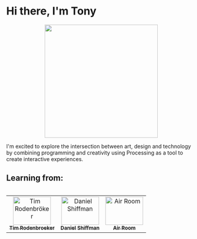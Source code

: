 # Hi there, I'm Tony
<p align="center">
  <a href="https://processing.org/">
    <img src="https://upload.wikimedia.org/wikipedia/commons/thumb/c/cb/Processing_2021_logo.svg/320px-Processing_2021_logo.svg.png" height="300px">
  </a>
</p>

I'm excited to explore the intersection between art, design and technology by combining programming and creativity using Processing as a tool to create interactive experiences.

## Learning from:
<div style="display: flex; justify-content: center;">
  <table>
    <tr>
      <td align="center"><a href="https://timrodenbroeker.de/"><img src="https://timrodenbroeker.de/wp-content/uploads/2021/01/tim-9.jpg" width="100px;" height="75px;" alt="Tim Rodenbröker"/><br /><sub><b>Tim Rodenbroeker</b></sub></a></td>
      <td align="center"><a href="https://thecodingtrain.com/"><img src="https://etapes.com/app/uploads/2010/08/interview-de-daniel-shiffman-au-festival-offf.jpg" width="100px;" height="75px;" alt="Daniel Shiffman"/><br /><sub><b>Daniel Shiffman</b></sub></a></td>
      <td align="center"><a href="https://www.youtube.com/@Airroom"><img src="https://yt3.googleusercontent.com/ytc/AGIKgqMCLXfuBHQMHY9nF5ZZL4sAfJ13AWcVqHZa39r0=s176-c-k-c0x00ffffff-no-rj" width="100px;" height="75px;" alt="Air Room"/><br /><sub><b>Air Room</b></sub></a></td>
    </tr>
  </table>
</div>





<!--
**Tony-RG/Tony-RG** is a ✨ _special_ ✨ repository because its `README.md` (this file) appears on your GitHub profile.

Here are some ideas to get you started:

- 🔭 I’m currently working on ...
- 🌱 I’m currently learning ...
- 👯 I’m looking to collaborate on ...
- 🤔 I’m looking for help with ...
- 💬 Ask me about ...
- 📫 How to reach me: ...
- 😄 Pronouns: ...
- ⚡ Fun fact: ...
-->
